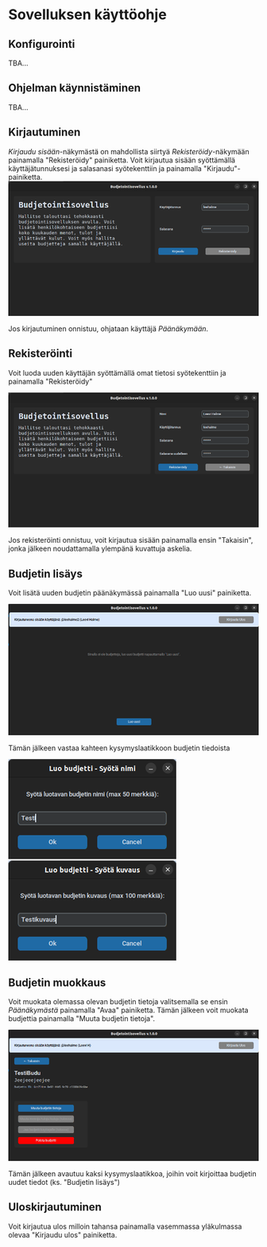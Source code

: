 # Sovelluksen käyttöohje

## Konfigurointi
TBA...

## Ohjelman käynnistäminen
TBA...

## Kirjautuminen
*Kirjaudu sisään*-näkymästä on mahdollista siirtyä *Rekisteröidy*-näkymään painamalla "Rekisteröidy" painiketta.
Voit kirjautua sisään syöttämällä käyttäjätunnuksesi ja salasanasi syötekenttiin ja painamalla "Kirjaudu"-painiketta. 
![kirjautuminen](images/login_example.png)

Jos kirjautuminen onnistuu, ohjataan käyttäjä *Päänäkymään*.

## Rekisteröinti
Voit luoda uuden käyttäjän syöttämällä omat tietosi syötekenttiin ja painamalla "Rekisteröidy"

![rekisterointi](images/register_example.png)

Jos rekisteröinti onnistuu, voit kirjautua sisään painamalla ensin "Takaisin", jonka jälkeen noudattamalla ylempänä kuvattuja askelia.

## Budjetin lisäys
Voit lisätä uuden budjetin päänäkymässä painamalla "Luo uusi" painiketta.

![budjetin luonti](images/create_budget_example.png)

Tämän jälkeen vastaa kahteen kysymyslaatikkoon budjetin tiedoista

![budjetin luonti (osa 2)](images/create_budget_example_2.png)
![budjetin luonti (osa 3)](images/create_budget_example_3.png)


## Budjetin muokkaus
Voit muokata olemassa olevan budjetin tietoja valitsemalla se ensin *Päänäkymästä* painamalla "Avaa" painiketta. Tämän jälkeen voit muokata budjettia painamalla "Muuta budjetin tietoja".

![budjetin valinta](images/view_budget_example.png)

Tämän jälkeen avautuu kaksi kysymyslaatikkoa, joihin voit kirjoittaa budjetin uudet tiedot (ks. "Budjetin lisäys")

## Uloskirjautuminen
Voit kirjautua ulos milloin tahansa painamalla vasemmassa yläkulmassa olevaa "Kirjaudu ulos" painiketta.